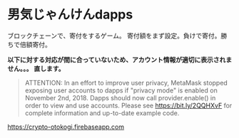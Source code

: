 # 男気じゃんけんdapps
ブロックチェーンで、寄付をするゲーム。
寄付額をまず設定。負けで寄付。勝ちで倍額寄付。


**以下に対する対応が間に合っていないため、アカウント情報が適切に表示されません。。。
直します。**

> ATTENTION: In an effort to improve user privacy, MetaMask stopped exposing user accounts to dapps if "privacy mode" is enabled on November 2nd, 2018. Dapps should now call provider.enable() in order to view and use accounts. Please see https://bit.ly/2QQHXvF for complete information and up-to-date example code.

https://crypto-otokogi.firebaseapp.com